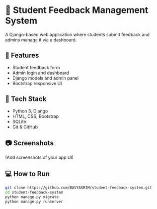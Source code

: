 # 📝 Student Feedback Management System

A Django-based web application where students submit feedback and admins manage it via a dashboard.

## 🚀 Features
- Student feedback form
- Admin login and dashboard
- Django models and admin panel
- Bootstrap responsive UI

## 📂 Tech Stack
- Python 3, Django
- HTML, CSS, Bootstrap
- SQLite
- Git & GitHub

## 📷 Screenshots
(Add screenshots of your app UI)

## 💻 How to Run
```bash
git clone https://github.com/BAVYASRIM/student-feedback-system.git
cd student-feedback-system
python manage.py migrate
python manage.py runserver
